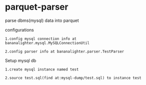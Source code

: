 # parquet-parser
parse dbms(mysql) data into parquet



configurations

    1.config mysql connection info at bananalighter.mysql.MySQLConnectionUtil
  
    2.config parser info at bananalighter.parser.TestParser


Setup mysql db

    1.create mysql instance named test
  
    2.source test.sql(find at:mysql-dump/test.sql) to instance test

